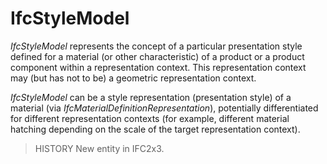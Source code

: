 # IfcStyleModel

_IfcStyleModel_ represents the concept of a particular presentation style defined for a material (or other characteristic) of a product or a product component within a representation context. This representation context may (but has not to be) a geometric representation context.<!-- end of definition -->

_IfcStyleModel_ can be a style representation (presentation style) of a material (via _IfcMaterialDefinitionRepresentation_), potentially differentiated for different representation contexts (for example, different material hatching depending on the scale of the target representation context).

> HISTORY  New entity in IFC2x3.
